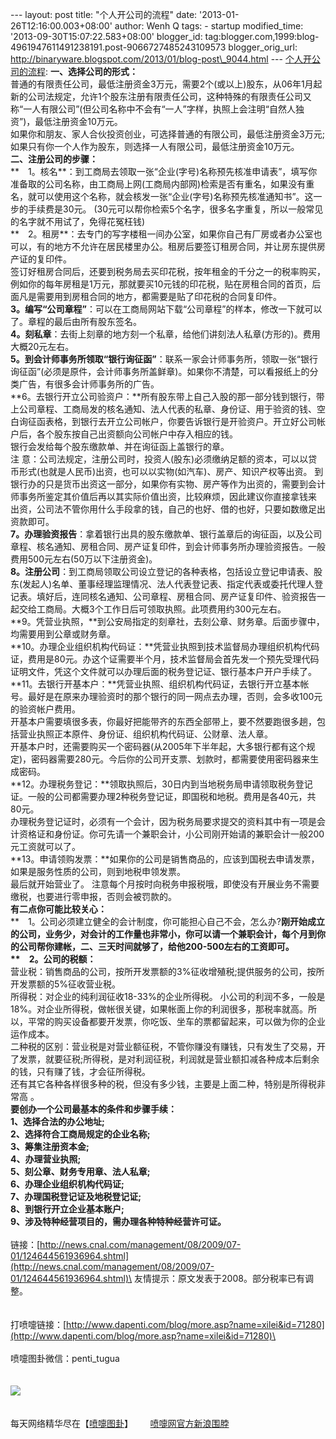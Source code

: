 --- layout: post title: "个人开公司的流程" date:
'2013-01-26T12:16:00.003+08:00' author: Wenh Q tags: - startup
modified\_time: '2013-09-30T15:07:22.583+08:00' blogger\_id:
tag:blogger.com,1999:blog-4961947611491238191.post-9066727485243109573
blogger\_orig\_url:
http://binaryware.blogspot.com/2013/01/blog-post\_9044.html ---
[个人开公司的流程](http://www.dapenti.com/blog/more.asp?name=xilei&id=71280):
**一、选择公司的形式：**\
普通的有限责任公司，最低注册资金3万元，需要2个(或以上)股东，从06年1月起新的公司法规定，允许1个股东注册有限责任公司，这种特殊的有限责任公司又称“一人有限公司”(但公司名称中不会有“一人”字样，执照上会注明“自然人独资”)，最低注册资金10万元。\
如果你和朋友、家人合伙投资创业，可选择普通的有限公司，最低注册资金3万元;如果只有你一个人作为股东，则选择一人有限公司，最低注册资金10万元。\
**二、注册公司的步骤：**\
**　1。核名**：到工商局去领取一张“企业(字号)名称预先核准申请表”，填写你准备取的公司名称，由工商局上网(工商局内部网)检索是否有重名，如果没有重名，就可以使用这个名称，就会核发一张“企业(字号)名称预先核准通知书”。这一步的手续费是30元。
(30元可以帮你检索5个名字，很多名字重复，所以一般常见的名字就不用试了，免得花冤枉钱)\
**　2。租房**：去专门的写字楼租一间办公室，如果你自己有厂房或者办公室也可以，有的地方不允许在居民楼里办公。租房后要签订租房合同，并让房东提供房产证的复印件。\
签订好租房合同后，还要到税务局去买印花税，按年租金的千分之一的税率购买，例如你的每年房租是1万元，那就要买10元钱的印花税，贴在房租合同的首页，后面凡是需要用到房租合同的地方，都需要是贴了印花税的合同复印件。\
**3。编写“公司章程”**：可以在工商局网站下载“公司章程”的样本，修改一下就可以了。章程的最后由所有股东签名。\
**4。刻私章**：去街上刻章的地方刻一个私章，给他们讲刻法人私章(方形的)。费用大概20元左右。\
**5。到会计师事务所领取“银行询征函”**：联系一家会计师事务所，领取一张“银行询征函”(必须是原件，会计师事务所盖鲜章)。如果你不清楚，可以看报纸上的分类广告，有很多会计师事务所的广告。\
**6。去银行开立公司验资户：**所有股东带上自己入股的那一部分钱到银行，带上公司章程、工商局发的核名通知、法人代表的私章、身份证、用于验资的钱、空白询征函表格，到银行去开立公司帐户，你要告诉银行是开验资户。开立好公司帐户后，各个股东按自己出资额向公司帐户中存入相应的钱。\
银行会发给每个股东缴款单、并在询征函上盖银行的章。\
注
意：公司法规定，注册公司时，投资人(股东)必须缴纳足额的资本，可以以贷币形式(也就是人民币)出资，也可以以实物(如汽车)、房产、知识产权等出资。
到银行办的只是货币出资这一部分，如果你有实物、房产等作为出资的，需要到会计师事务所鉴定其价值后再以其实际价值出资，比较麻烦，因此建议你直接拿钱来
出资，公司法不管你用什么手段拿的钱，自己的也好、借的也好，只要如数缴足出资款即可。\
**7。办理验资报告**：拿着银行出具的股东缴款单、银行盖章后的询征函，以及公司章程、核名通知、房租合同、房产证复印件，到会计师事务所办理验资报告。一般费用500元左右(50万以下注册资金)。\
**8。注册公司**：到工商局领取公司设立登记的各种表格，包括设立登记申请表、股东(发起人)名单、董事经理监理情况、法人代表登记表、指定代表或委托代理人登记表。填好后，连同核名通知、公司章程、房租合同、房产证复印件、验资报告一起交给工商局。大概3个工作日后可领取执照。此项费用约300元左右。\
**9。凭营业执照，**到公安局指定的刻章社，去刻公章、财务章。后面步骤中，均需要用到公章或财务章。\
**10。办理企业组织机构代码证：**凭营业执照到技术监督局办理组织机构代码证，费用是80元。办这个证需要半个月，技术监督局会首先发一个预先受理代码证明文件，凭这个文件就可以办理后面的税务登记证、银行基本户开户手续了。\
**11。去银行开基本户：**凭营业执照、组织机构代码证，去银行开立基本帐号。最好是在原来办理验资时的那个银行的同一网点去办理，否则，会多收100元的验资帐户费用。\
开基本户需要填很多表，你最好把能带齐的东西全部带上，要不然要跑很多趟，包括营业执照正本原件、身份证、组织机构代码证、公财章、法人章。\
开基本户时，还需要购买一个密码器(从2005年下半年起，大多银行都有这个规定)，密码器需要280元。今后你的公司开支票、划款时，都需要使用密码器来生成密码。\
**12。办理税务登记：**领取执照后，30日内到当地税务局申请领取税务登记证。一般的公司都需要办理2种税务登记证，即国税和地税。费用是各40元，共80元。\
办理税务登记证时，必须有一个会计，因为税务局要求提交的资料其中有一项是会计资格证和身份证。你可先请一个兼职会计，小公司刚开始请的兼职会计一般200元工资就可以了。\
**13。申请领购发票：**如果你的公司是销售商品的，应该到国税去申请发票，如果是服务性质的公司，则到地税申领发票。\
最后就开始营业了。
注意每个月按时向税务申报税哦，即使没有开展业务不需要缴税，也要进行零申报，否则会被罚款的。\
**有二点你可能比较关心：**\
**　1。公司必须建立健全的会计制度，你可能担心自己不会，怎么办?**刚开始成立的公司，业务少，对会计的工作量也非常小，你可以请一个兼职会计，每个月到你的公司帮你建帐，二、三天时间就够了，给他200-500左右的工资即可。\
**　2。公司的税额：**\
营业税：销售商品的公司，按所开发票额的3%征收增殖税;提供服务的公司，按所开发票额的5%征收营业税。\
所得税：对企业的纯利润征收18-33%的企业所得税。
小公司的利润不多，一般是18%。对企业所得税，做帐很关键，如果帐面上你的利润很多，那税率就高。所以，平常的购买设备都要开发票，你吃饭、坐车的票都留起来，可以做为你的企业运作成本。\
二种税的区别：营业税是对营业额征税，不管你赚没有赚钱，只有发生了交易，开了发票，就要征税;所得税，是对利润征税，利润就是营业额扣减各种成本后剩余的钱，只有赚了钱，才会征所得税。\
还有其它各种各样很多种的税，但没有多少钱，主要是上面二种，特别是所得税非常高
。\
**要创办一个公司最基本的条件和步骤手续：**\
**1、选择合法的办公地址;**\
**2、选择符合工商局规定的企业名称;**\
**3、筹集注册资本金;**\
**4、办理营业执照;**\
**5、刻公章、财务专用章、法人私章;**\
**6、办理企业组织机构代码证;**\
**7、办理国税登记证及地税登记证;**\
**8、到银行开立企业基本账户;**\
**9、涉及特种经营项目的，需办理各种特种经营许可证。**\
\
链接：[http://news.cnal.com/management/08/2009/07-01/124644561936964.shtml](http://news.cnal.com/management/08/2009/07-01/124644561936964.shtml)\
友情提示：原文发表于2008。部分税率已有调整。\
\
\
打喷嚏链接：[http://www.dapenti.com/blog/more.asp?name=xilei&id=71280](http://www.dapenti.com/blog/more.asp?name=xilei&id=71280)\
\
\
喷嚏图卦微信：penti\_tugua\
\
\
![](http://imgs.dapenti.org:88/dapenti/CcMqMpRg/XY6Yw.jpg)\
\
\
每天网络精华尽在【[喷嚏图卦](http://www.dapenti.com/blog/blog.asp?subjectid=70&name=xilei)】       [喷嚏网官方新浪围脖](http://weibo.com/dapentizk "喷嚏网官方新浪围脖")

